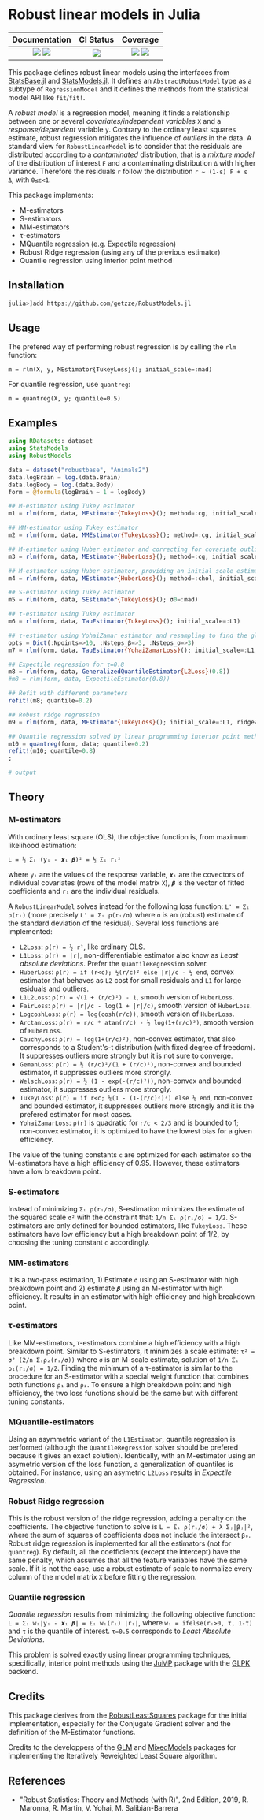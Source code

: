 # Robust linear models in Julia

| Documentation | CI Status | Coverage |
|:-------------------:|:------------------:|:-----------------:|
| [![][docs-stable-img]][docs-stable-url] [![][docs-latest-img]][docs-latest-url] | [![][travis-img]][travis-url] | [![][coveralls-img]][coveralls-url] [![][codecov-img]][codecov-url] |

[docs-latest-img]: https://img.shields.io/badge/docs-latest-blue.svg
[docs-latest-url]: https://getzze.github.io/RobustModels.jl/dev

[docs-stable-img]: https://img.shields.io/badge/docs-stable-blue.svg
[docs-stable-url]: https://getzze.github.io/RobustModels.jl/stable

[travis-img]: https://img.shields.io/travis/com/getzze/RobustModels.jl?label=Travis&logo=travis
[travis-url]: https://travis-ci.com/getzze/RobustModels.jl

[coveralls-img]: https://img.shields.io/coveralls/github/getzze/RobustModels.jl?label=Coveralls&logo=coveralls
[coveralls-url]: https://coveralls.io/github/getzze/RobustModels.jl?branch=master

[codecov-img]: https://img.shields.io/codecov/c/github/getzze/RobustModels.jl?label=Codecov&logo=codecov
[codecov-url]: https://codecov.io/gh/getzze/RobustModels.jl/branch/master


This package defines robust linear models using the interfaces from
[StatsBase.jl](https://github.com/JuliaStats/StatsBase.jl) and
[StatsModels.jl](https://github.com/JuliaStats/StatsModels.jl).
It defines an `AbstractRobustModel` type as a subtype of `RegressionModel` and
it defines the methods from the statistical model API like `fit`/`fit!`.

A _robust model_ is a regression model, meaning it finds a relationship between one or
several _covariates/independent variables_ `X` and a _response/dependent_ variable `y`.
Contrary to the ordinary least squares estimate, robust regression mitigates the influence
of _outliers_ in the data. A standard view for `RobustLinearModel` is to consider that the residuals
are distributed according to a _contaminated_ distribution, that is a _mixture model_
of the distribution of interest `F` and a contaminating distribution `Δ` with higher variance.
Therefore the residuals `r` follow the distribution `r ~ (1-ε) F + ε Δ`, with `0≤ε<1`.

This package implements:

* M-estimators
* S-estimators
* MM-estimators
* τ-estimators
* MQuantile regression (e.g. Expectile regression)
* Robust Ridge regression (using any of the previous estimator)
* Quantile regression using interior point method

## Installation

```julia
julia>]add https://github.com/getzze/RobustModels.jl
```

## Usage

The prefered way of performing robust regression is by calling the `rlm` function:

`m = rlm(X, y, MEstimator{TukeyLoss}(); initial_scale=:mad)`

For quantile regression, use `quantreg`:

`m = quantreg(X, y; quantile=0.5)`

## Examples

```julia
using RDatasets: dataset
using StatsModels
using RobustModels

data = dataset("robustbase", "Animals2")
data.logBrain = log.(data.Brain)
data.logBody = log.(data.Body)
form = @formula(logBrain ~ 1 + logBody)

## M-estimator using Tukey estimator
m1 = rlm(form, data, MEstimator{TukeyLoss}(); method=:cg, initial_scale=:mad)

## MM-estimator using Tukey estimator
m2 = rlm(form, data, MMEstimator{TukeyLoss}(); method=:cg, initial_scale=:L1)

## M-estimator using Huber estimator and correcting for covariate outliers using leverage
m3 = rlm(form, data, MEstimator{HuberLoss}(); method=:cg, initial_scale=:L1, correct_leverage=true)

## M-estimator using Huber estimator, providing an initial scale estimate and using Cholesky method of solving.
m4 = rlm(form, data, MEstimator{HuberLoss}(); method=:chol, initial_scale=15.0)

## S-estimator using Tukey estimator
m5 = rlm(form, data, SEstimator{TukeyLoss}(); σ0=:mad)

## τ-estimator using Tukey estimator
m6 = rlm(form, data, TauEstimator{TukeyLoss}(); initial_scale=:L1)

## τ-estimator using YohaiZamar estimator and resampling to find the global minimum
opts = Dict(:Npoints=>10, :Nsteps_β=>3, :Nsteps_σ=>3)
m7 = rlm(form, data, TauEstimator{YohaiZamarLoss}(); initial_scale=:L1, resample=true, resampling_options=opts)

## Expectile regression for τ=0.8
m8 = rlm(form, data, GeneralizedQuantileEstimator{L2Loss}(0.8))
#m8 = rlm(form, data, ExpectileEstimator(0.8))

## Refit with different parameters
refit!(m8; quantile=0.2)

## Robust ridge regression
m9 = rlm(form, data, MEstimator{TukeyLoss}(); initial_scale=:L1, ridgeλ=1.0)

## Quantile regression solved by linear programming interior point method
m10 = quantreg(form, data; quantile=0.2)
refit!(m10; quantile=0.8)
;

# output

```

## Theory

### M-estimators

With ordinary least square (OLS), the objective function is, from maximum likelihood estimation:

`L = ½ Σᵢ (yᵢ - 𝒙ᵢ 𝜷)² = ½ Σᵢ rᵢ²`

where `yᵢ` are the values of the response variable, `𝒙ᵢ` are the covectors of individual covariates
(rows of the model matrix `X`), `𝜷` is the vector of fitted coefficients and `rᵢ` are the individual residuals.

A `RobustLinearModel` solves instead for the following loss function: `L' = Σᵢ ρ(rᵢ)`
(more precisely `L' = Σᵢ ρ(rᵢ/σ)` where `σ` is an (robust) estimate of the standard deviation of the residual).
Several loss functions are implemented:

- `L2Loss`: `ρ(r) = ½ r²`, like ordinary OLS.
- `L1Loss`: `ρ(r) = |r|`, non-differentiable estimator also know as _Least absolute deviations_. Prefer the `QuantileRegression` solver.
- `HuberLoss`: `ρ(r) = if (r<c); ½(r/c)² else |r|/c - ½ end`, convex estimator that behaves as `L2` cost for small residuals and `L1` for large esiduals and outliers.
- `L1L2Loss`: `ρ(r) = √(1 + (r/c)²) - 1`, smooth version of `HuberLoss`.
- `FairLoss`: `ρ(r) = |r|/c - log(1 + |r|/c)`, smooth version of `HuberLoss`.
- `LogcoshLoss`: `ρ(r) = log(cosh(r/c))`, smooth version of `HuberLoss`.
- `ArctanLoss`: `ρ(r) = r/c * atan(r/c) - ½ log(1+(r/c)²)`, smooth version of `HuberLoss`.
- `CauchyLoss`: `ρ(r) = log(1+(r/c)²)`, non-convex estimator, that also corresponds to a Student's-t distribution (with fixed degree of freedom). It suppresses outliers more strongly but it is not sure to converge.
- `GemanLoss`: `ρ(r) = ½ (r/c)²/(1 + (r/c)²)`, non-convex and bounded estimator, it suppresses outliers more strongly.
- `WelschLoss`: `ρ(r) = ½ (1 - exp(-(r/c)²))`, non-convex and bounded estimator, it suppresses outliers more strongly.
- `TukeyLoss`: `ρ(r) = if r<c; ⅙(1 - (1-(r/c)²)³) else ⅙ end`, non-convex and bounded estimator, it suppresses outliers more strongly and it is the prefered estimator for most cases.
- `YohaiZamarLoss`: `ρ(r)` is quadratic for `r/c < 2/3` and is bounded to 1; non-convex estimator, it is optimized to have the lowest bias for a given efficiency.

The value of the tuning constants `c` are optimized for each estimator so the M-estimators have a high efficiency of 0.95. However, these estimators have a low breakdown point.

### S-estimators

Instead of minimizing `Σᵢ ρ(rᵢ/σ)`, S-estimation minimizes the estimate of the squared scale `σ²` with the constraint that: `1/n Σᵢ ρ(rᵢ/σ) = 1/2`.
S-estimators are only defined for bounded estimators, like `TukeyLoss`.
These estimators have low efficiency but a high breakdown point of 1/2, by choosing the tuning constant `c` accordingly.

### MM-estimators

It is a two-pass estimation, 1) Estimate `σ` using an S-estimator with high breakdown point and 2) estimate `𝜷` using an M-estimator with high efficiency.
It results in an estimator with high efficiency and high breakdown point.

### τ-estimators

Like MM-estimators, τ-estimators combine a high efficiency with a high breakdown point.
Similar to S-estimators, it minimizes a scale estimate:
`τ² = σ² (2/n Σᵢρ₂(rᵢ/σ))` where `σ` is an M-scale estimate, solution of `1/n Σᵢ ρ₁(rᵢ/σ) = 1/2`.
Finding the minimum of a τ-estimator is similar to the procedure for an S-estimator with a special weight function
that combines both functions `ρ₁` and `ρ₂`. To ensure a high breakdown point and high efficiency,
the two loss functions should be the same but with different tuning constants.

### MQuantile-estimators

Using an asymmetric variant of the `L1Estimator`, quantile regression is performed
(although the `QuantileRegression` solver should be prefered because it gives an exact solution).
Identically, with an M-estimator using an asymetric version of the loss function,
a generalization of quantiles is obtained. For instance, using an asymetric `L2Loss` results in _Expectile Regression_.

### Robust Ridge regression

This is the robust version of the ridge regression, adding a penalty on the coefficients.
The objective function to solve is `L = Σᵢ ρ(rᵢ/σ) + λ Σⱼ|βⱼ|²`, where the sum of squares of
coefficients does not include the intersect `β₀`.
Robust ridge regression is implemented for all the estimators (not for `quantreg`).
By default, all the coefficients (except the intercept) have the same penalty, which assumes that
all the feature variables have the same scale. If it is not the case, use a robust estimate of scale
to normalize every column of the model matrix `X` before fitting the regression.

### Quantile regression

_Quantile regression_ results from minimizing the following objective function:
`L = Σᵢ wᵢ|yᵢ - 𝒙ᵢ 𝜷| = Σᵢ wᵢ(rᵢ) |rᵢ|`,
where `wᵢ = ifelse(rᵢ>0, τ, 1-τ)` and `τ` is the quantile of interest. `τ=0.5` corresponds to _Least Absolute Deviations_.

This problem is solved exactly using linear programming techniques,
specifically, interior point methods using the [JuMP](https://github.com/JuliaOpt/JuMP.jl)
package with the [GLPK](https://github.com/JuliaOpt/GLPK.jl) backend.


## Credits

This package derives from the [RobustLeastSquares](https://github.com/FugroRoames/RobustLeastSquares.jl)
package for the initial implementation, especially for the Conjugate Gradient
solver and the definition of the M-Estimator functions.

Credits to the developpers of the [GLM](https://github.com/JuliaStats/GLM.jl)
and [MixedModels](https://github.com/JuliaStats/MixedModels.jl) packages
for implementing the Iteratively Reweighted Least Square algorithm.

## References

- "Robust Statistics: Theory and Methods (with R)", 2nd Edition, 2019, R. Maronna, R. Martin, V. Yohai, M. Salibián-Barrera
